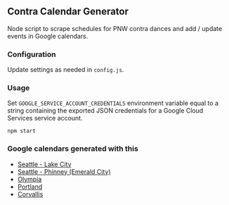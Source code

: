 ## Contra Calendar Generator

Node script to scrape schedules for PNW contra dances and add / update events in Google calendars.

### Configuration

Update settings as needed in `config.js`.

### Usage

Set `GOOGLE_SERVICE_ACCOUNT_CREDENTIALS` environment variable equal to a string containing the exported JSON credentials for a Google Cloud Services service account.

```
npm start
```

### Google calendars generated with this

- [Seattle - Lake City](https://contra.dance/calendar-lakecity)
- [Seattle - Phinney (Emerald City)](https://contra.dance/calendar-phinney)
- [Olympia](https://contra.dance/calendar-olympia)
- [Portland](https://contra.dance/calendar-portland)
- [Corvallis](https://contra.dance/calendar-corvallis)
